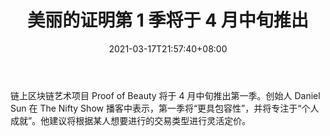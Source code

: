 ﻿---
title: "美丽的证明第 1 季将于 4 月中旬推出"
date: 2021-03-17T21:57:40+08:00
lastmod: 2021-03-17T16:45:40+08:00
draft: false
authors: ["Damon"]
description: "链上区块链艺术项目 Proof of Beauty 将于 4 月中旬推出第一季。创始人 Daniel Sun 在 The Nifty Show 播客中表示，第一季将“更具包容性”，并将专注于“个人成就”。他建议将根据某人想要进行的交易类型进行灵活定价。"
featuredImage: "proof-of-beauty-season-1-coming-mid-april.png"
tags: ["Virtual World","虚拟世界","Play to Earn"]
categories: ["news"]
news: ["虚拟世界"]
weight: 
lightgallery: true
pinned: false
recommend: false
recommend1: false
---

链上区块链艺术项目 Proof of Beauty 将于 4 月中旬推出第一季。创始人 Daniel Sun 在 The Nifty Show 播客中表示，第一季将“更具包容性”，并将专注于“个人成就”。他建议将根据某人想要进行的交易类型进行灵活定价。

<!--more-->

